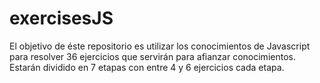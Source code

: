 # exercisesJS
El objetivo de éste repositorio es utilizar los conocimientos de Javascript para resolver 36 ejercicios que servirán para afianzar conocimientos.
Estarán dividido en 7 etapas con entre 4 y 6 ejercicios cada etapa.

